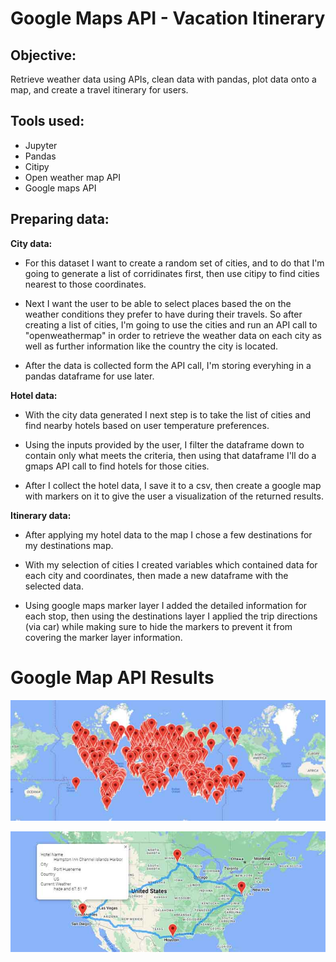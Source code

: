 # Google Maps API - Vacation Itinerary

## Objective: 
Retrieve weather data using APIs, clean data with pandas, plot data onto a map, and create a travel itinerary for users.

## Tools used:
- Jupyter
- Pandas
- Citipy
- Open weather map API
- Google maps API

## Preparing data:

**City data:**  

- For this dataset I want to create a random set of cities, and to do that I'm going to generate a list of corridinates first, then use citipy to find cities nearest to those coordinates.

- Next I want the user to be able to select places based the on the weather conditions they prefer to have during their travels. So after creating a list of cities, I'm going to use the cities and run an API call to "openweathermap" in order to retrieve the weather data on each city as well as further information like the country the city is located.

- After the data is collected form the API call, I'm storing everyhing in a pandas dataframe for use later.

**Hotel data:**

- With the city data generated I next step is to take the list of cities and find nearby hotels based on user temperature preferences.

- Using the inputs provided by the user, I filter the dataframe down to contain only what meets the criteria, then using that dataframe I'll do a gmaps API call to find hotels for those cities.

- After I collect the hotel data, I save it to a csv, then create a google map with markers on it to give the user a visualization of the returned results.

**Itinerary data:**

- After applying my hotel data to the map I chose a few destinations for my destinations map.

- With my selection of cities I created variables which contained data for each city and coordinates, then made a new dataframe with the selected data.

- Using google maps marker layer I added the detailed information for each stop, then using the destinations layer I applied the trip directions (via car) while making sure to hide the markers to prevent it from covering the marker layer information.

# Google Map API Results

![hotel_map](https://github.com/Ryndine/gmaps_api_vacation/blob/main/Images/hotel_map.jpg)

![destination_map](https://github.com/Ryndine/gmaps_api_vacation/blob/main/Images/destinations_map.jpg)
